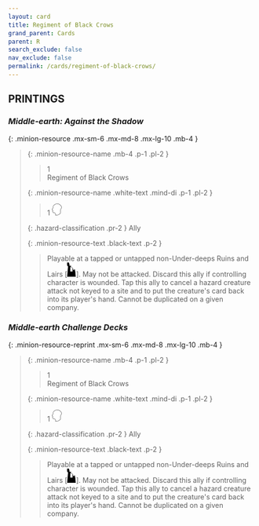 ```yaml
---
layout: card
title: Regiment of Black Crows
grand_parent: Cards
parent: R
search_exclude: false
nav_exclude: false
permalink: /cards/regiment-of-black-crows/
---
```


## PRINTINGS


### _Middle-earth: Against the Shadow_

{: .minion-resource .mx-sm-6 .mx-md-8 .mx-lg-10 .mb-4 }
> {: .minion-resource-name .mb-4 .p-1 .pl-2 }
> > <div class="hazard-mp">1</div>
> > <div class="card-name">Regiment of Black Crows</div>
>
> {: .minion-resource-name .white-text .mind-di .p-1 .pl-2 }
> > 1 ![](/assets/images/mind.svg)
>
> {: .hazard-classification .pr-2 }
> Ally
>
> {: .minion-resource-text .black-text .p-2 }
> > Playable at a tapped or untapped non-Under-deeps Ruins and Lairs \[![](/assets/images/ruinlair.svg)]. May not be attacked. Discard this ally if controlling character is wounded. Tap this ally to cancel a hazard creature attack not keyed to a site and to put the creature's card back into its player's hand. Cannot be duplicated on a given company. 
> 

### _Middle-earth Challenge Decks_

{: .minion-resource-reprint .mx-sm-6 .mx-md-8 .mx-lg-10 .mb-4 }
> {: .minion-resource-name .mb-4 .p-1 .pl-2 }
> > <div class="hazard-mp">1</div>
> > <div class="card-name">Regiment of Black Crows</div>
>
> {: .minion-resource-name .white-text .mind-di .p-1 .pl-2 }
> > 1 ![](/assets/images/mind.svg)
>
> {: .hazard-classification .pr-2 }
> Ally
>
> {: .minion-resource-text .black-text .p-2 }
> > Playable at a tapped or untapped non-Under-deeps Ruins and Lairs \[![](/assets/images/ruinlair.svg)]. May not be attacked. Discard this ally if controlling character is wounded. Tap this ally to cancel a hazard creature attack not keyed to a site and to put the creature's card back into its player's hand. Cannot be duplicated on a given company. 
> 
